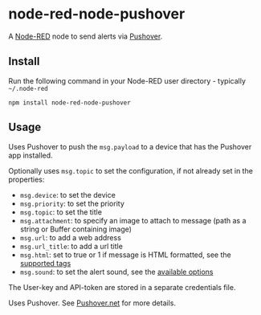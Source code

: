 node-red-node-pushover
======================

A <a href="http://nodered.org" target="_new">Node-RED</a> node to send alerts via <a href="http://www.pushover.net/" target="_new">Pushover</a>.

Install
-------

Run the following command in your Node-RED user directory - typically `~/.node-red`

    npm install node-red-node-pushover


Usage
-----

Uses Pushover to push the `msg.payload` to a device that has the Pushover app installed.


Optionally uses `msg.topic` to set the configuration, if not already set in the properties:
 - `msg.device`: to set the device
 - `msg.priority`: to set the priority
 - `msg.topic`: to set the title
 - `msg.attachment`: to specify an image to attach to message (path as a string or Buffer containing image)
 - `msg.url`: to add a web address
 - `msg.url_title`: to add a url title
 - `msg.html`: set to true or 1 if message is HTML formatted, see the [supported tags](https://pushover.net/api#html)
 - `msg.sound`: to set the alert sound, see the [available options](https://pushover.net/api#sounds)

The User-key and API-token are stored in a separate credentials file.

Uses Pushover. See <a href="https://pushover.net" target="_new">Pushover.net</a> for more details.
